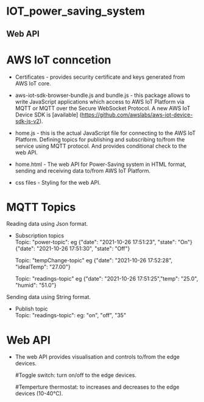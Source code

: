 <h1>IOT_power_saving_system</h1>

<h2>Web API</h2> 

# AWS IoT conncetion
- Certificates - provides security certificate and keys generated from AWS IoT core.

- aws-iot-sdk-browser-bundle.js and bundle.js - this package allows to write JavaScript applications which access to AWS IoT Platform via MQTT or MQTT over the Secure WebSocket Protocol.
A new AWS IoT Device SDK is [available] (https://github.com/awslabs/aws-iot-device-sdk-js-v2). 

- home.js - this is the actual JavaScript file for connecting to the AWS IoT Platform. Defining topics for publishing and subscribing to/from the service using MQTT protocol. And provides conditional check to the web API.

- home.html -  The web API for Power-Saving system in HTML format, sending and receiving data to/from AWS IoT Platform.

- css files -  Styling for the web API.

# MQTT Topics
Reading data using Json format.

- Subscription topics          
     Topic: "power-topic":
         eg {"date": "2021-10-26 17:51:23", "state": "On"}{"date": "2021-10-26 17:51:30", "state": "Off"}

     Topic: "tempChange-topic"
         eg {"date": "2021-10-26 17:52:28", "idealTemp": "27.00"}

     Topic: "readings-topic"
         eg {"date": "2021-10-26 17:51:25","temp": "25.0", "humid": "51.0"}

Sending data using String format.        
- Publish topic  
        Topic: "readings-topic":
         eg: "on", "off", "35"

# Web API
- The web API provides visualisation and controls to/from the edge devices.

     #Toggle switch: turn on/off to the edge devices.
     
     #Temperture thermostat: to increases and decreases to the edge devices (10-40°C).